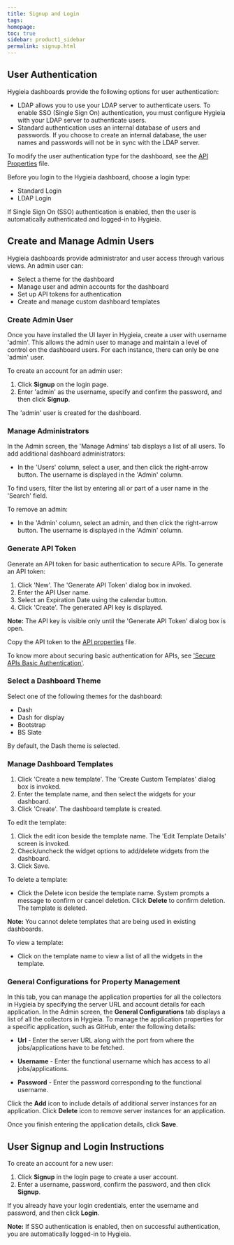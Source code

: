 ```yaml
---
title: Signup and Login
tags: 
homepage: 
toc: true
sidebar: product1_sidebar
permalink: signup.html
---
```


## User Authentication

Hygieia dashboards provide the following options for user authentication:

- LDAP allows you to use your LDAP server to authenticate users. To enable SSO (Single Sign On) authentication, you must configure Hygieia with your LDAP server to authenticate users. 
- Standard authentication uses an internal database of users and passwords. If you choose to create an internal database, the user names and passwords will not be in sync with the LDAP server.

To modify the user authentication type for the dashboard, see the [API Properties](../hygieia/api/api.md#api-properties-file) file.

Before you login to the Hygieia dashboard, choose a login type:
- Standard Login
- LDAP Login

If Single Sign On (SSO) authentication is enabled, then the user is automatically authenticated and logged-in to Hygieia.

## Create and Manage Admin Users

Hygieia dashboards provide administrator and user access through various views. An admin user can:

- Select a theme for the dashboard
- Manage user and admin accounts for the dashboard
- Set up API tokens for authentication
- Create and manage custom dashboard templates

### Create Admin User

Once you have installed the UI layer in Hygieia, create a user with username 'admin'. This allows the admin user to manage and maintain a level of control on the dashboard users. For each instance, there can only be one 'admin' user.

To create an account for an admin user:
1. Click **Signup** on the login page.
2. Enter 'admin' as the username, specify and confirm the password, and then click **Signup**.

The 'admin' user is created for the dashboard.

### Manage Administrators

In the Admin screen, the 'Manage Admins' tab displays a list of all users. To add additional dashboard administrators:

- In the 'Users' column, select a user, and then click the right-arrow button.
  The username is displayed in the 'Admin' column.

To find users, filter the list by entering all or part of a user name in the 'Search' field.

To remove an admin:

- In the 'Admin' column, select an admin, and then click the right-arrow button.
  The username is displayed in the 'Admin' column.

### Generate API Token

Generate an API token for basic authentication to secure APIs. To generate an API token:

1. Click 'New'. The 'Generate API Token' dialog box in invoked.
2. Enter the API User name.
3. Select an Expiration Date using the calendar button.
4. Click 'Create'. The generated API key is displayed.

**Note:** The API key is visible only until the 'Generate API Token' dialog box is open.

Copy the API token to the [API properties](../hygieia/api/api.md#api-properties-file) file.

To know more about securing basic authentication for APIs, see ['Secure APIs Basic Authentication'](../hygieia/api/api.md#secure-apis-basic-authentication).

### Select a Dashboard Theme

Select one of the following themes for the dashboard:
- Dash
- Dash for display
- Bootstrap
- BS Slate

By default, the Dash theme is selected.

### Manage Dashboard Templates

1. Click 'Create a new template'. The 'Create Custom Templates' dialog box is invoked.
2. Enter the template name, and then select the widgets for your dashboard.
3. Click 'Create'. The dashboard template is created.

To edit the template:

1. Click the edit icon beside the template name. The 'Edit Template Details' screen is invoked.
2. Check/uncheck the widget options to add/delete widgets from the dashboard.
3. Click Save.

To delete a template:

- Click the Delete icon beside the template name. System prompts a message to confirm or cancel deletion. Click **Delete** to confirm deletion.
  The template is deleted.

**Note:** You cannot delete templates that are being used in existing dashboards.

To view a template:

- Click on the template name to view a list of all the widgets in the template.

### General Configurations for Property Management

In this tab, you can manage the application properties for all the collectors in Hygieia by specifying the server URL and account details for each application. In the Admin screen, the **General Configurations** tab displays a list of all the collectors in Hygieia. To manage the application properties for a specific application, such as GitHub, enter the following details:

- **Url** - Enter the server URL along with the port from where the jobs/applications have to be fetched.
 
- **Username** - Enter the functional username which has access to all jobs/applications.

- **Password** - Enter the password corresponding to the functional username.

Click the **Add** icon to include details of additional server instances for an application. Click **Delete** icon to remove server instances for an application.

Once you finish entering the application details, click **Save**.

## User Signup and Login Instructions

To create an account for a new user:

1.	Click **Signup** in the login page to create a user account.
2.	Enter a username, password, confirm the password, and then click **Signup**.

If you already have your login credentials, enter the username and password, and then click **Login**.

**Note:** If SSO authentication is enabled, then on successful authentication, you are automatically logged-in to Hygieia.
